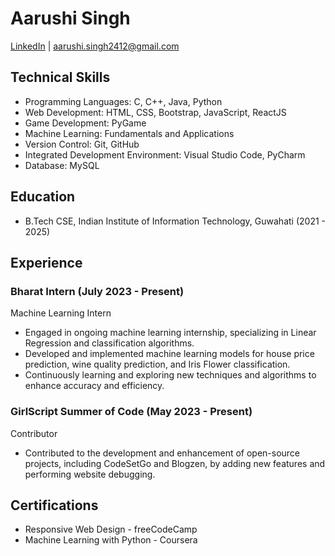 # Aarushi Singh

[LinkedIn](https://www.linkedin.com/in/aarushi-singh) | aarushi.singh2412@gmail.com

## Technical Skills
- Programming Languages: C, C++, Java, Python
- Web Development: HTML, CSS, Bootstrap, JavaScript, ReactJS
- Game Development: PyGame
- Machine Learning: Fundamentals and Applications
- Version Control: Git, GitHub
- Integrated Development Environment: Visual Studio Code, PyCharm
- Database: MySQL

## Education
- B.Tech CSE, Indian Institute of Information Technology, Guwahati (2021 - 2025)

## Experience
### Bharat Intern (July 2023 - Present)
Machine Learning Intern
- Engaged in ongoing machine learning internship, specializing in Linear Regression and classification algorithms.
- Developed and implemented machine learning models for house price prediction, wine quality prediction, and Iris Flower classification.
- Continuously learning and exploring new techniques and algorithms to enhance accuracy and efficiency.

### GirlScript Summer of Code (May 2023 - Present)
Contributor
- Contributed to the development and enhancement of open-source projects, including CodeSetGo and Blogzen, by adding new features and performing website debugging.

## Certifications
- Responsive Web Design - freeCodeCamp
- Machine Learning with Python - Coursera

